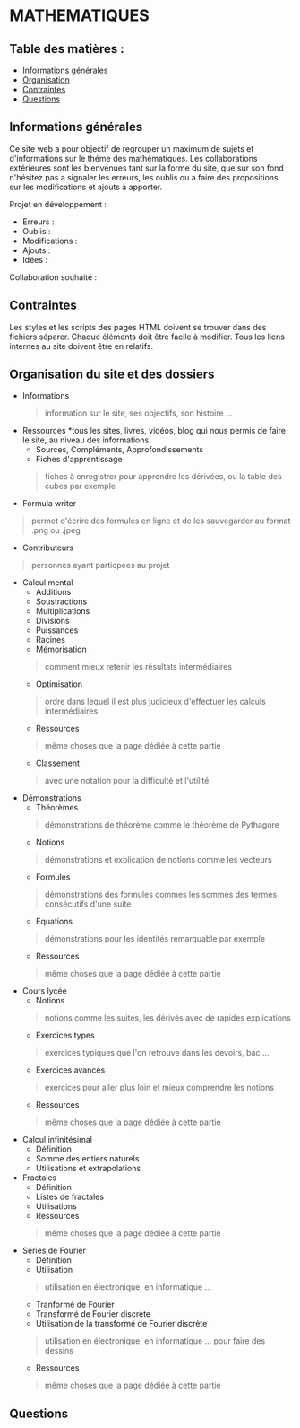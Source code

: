 # MATHEMATIQUES

## Table des matières :
* [Informations générales](#informations-générales)
* [Organisation](#organisation-du-site-et-des-dossiers)
* [Contraintes](#contraintes)
* [Questions](#questions)
## Informations générales
Ce site web a pour objectif de regrouper un maximum de sujets et d'informations sur le théme des mathématiques. Les collaborations extérieures sont les bienvenues 
tant sur la forme du site, que sur son fond : n'hésitez pas a signaler les erreurs, les oublis ou a faire des propositions sur les modifications et ajouts à apporter.

Projet en développement :

- Erreurs :
- Oublis :
- Modifications :
- Ajouts :
- Idées :

Collaboration souhaité :
 
## Contraintes

Les styles et les scripts des pages HTML doivent se trouver dans des fichiers séparer.
Chaque éléments doit être facile à modifier.
Tous les liens internes au site doivent être en relatifs.

## Organisation du site et des dossiers
- Informations 
  > information sur le site, ses objectifs, son histoire ... 
- Ressources 
*tous les sites, livres, vidéos, blog qui nous permis de faire le site, au niveau des informations 
  * Sources, Compléments, Approfondissements
  * Fiches d'apprentissage 
  > fiches à enregistrer pour apprendre les dérivées, ou la table des cubes par exemple 
- Formula writer 
> permet d'écrire des formules en ligne et de les sauvegarder au format .png ou .jpeg 
- Contributeurs 
> personnes ayant particpées au projet 
- Calcul mental 
  * Additions
  * Soustractions
  * Multiplications
  * Divisions
  * Puissances
  * Racines
  * Mémorisation
  > comment mieux retenir les résultats intermédiaires 
  * Optimisation
  > ordre dans lequel il est plus judicieux d'effectuer les calculs intermédiaires 
  * Ressources
  > même choses que la page dédiée à cette partie 
  * Classement
  > avec une notation pour la difficulté et l'utilité 
- Démonstrations
  * Théorèmes
  > démonstrations de théorème comme le théorème de Pythagore 
  * Notions
  > démonstrations et explication de notions comme les vecteurs 
  * Formules
  > démonstrations des formules commes les sommes des termes consécutifs d'une suite 
  * Equations
  > démonstrations pour les identités remarquable par exemple 
  * Ressources
  > même choses que la page dédiée à cette partie 
- Cours lycée
  * Notions
  > notions comme les suites, les dérivés avec de rapides explications 
  * Exercices types
  > exercices typiques que l'on retrouve dans les devoirs, bac ... 
  * Exercices avancés
  > exercices pour aller plus loin et mieux comprendre les notions 
  * Ressources
  > même choses que la page dédiée à cette partie 
- Calcul infinitésimal
  * Définition
  * Somme des entiers naturels
  * Utilisations et extrapolations
- Fractales
  * Définition
  * Listes de fractales
  * Utilisations
  * Ressources
  > même choses que la page dédiée à cette partie 
- Séries de Fourier
  * Définition
  * Utilisation
  > utilisation en électronique, en informatique ... 
  * Tranformé de Fourier
  * Transformé de Fourier discrète
  * Utilisation de la transformé de Fourier discrète
  > utilisation en électronique, en informatique ... pour faire des dessins 
  * Ressources
  > même choses que la page dédiée à cette partie

## Questions
